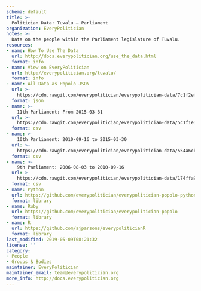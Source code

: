 ```yaml
---
schema: default
title: >-
  Politician Data: Tuvalu — Parliament
organization: EveryPolitician
notes: >-
  Data on the people within the Parliament legislature of Tuvalu.
resources:
- name: How To Use The Data
  url: http://docs.everypolitician.org/use_the_data.html
  format: info
- name: View on EveryPolitician
  url: http://everypolitician.org/tuvalu/
  format: info
- name: All Data as Popolo JSON
  url: >-
    https://cdn.rawgit.com/everypolitician/everypolitician-data/7c1f2eff793c967080c5bc26cb6d06b2661306df/data/Tuvalu/Parliament/ep-popolo-v1.0.json
  format: json
- name: >-
    11th Parliament: From 2015-03-31
  url: >-
    https://cdn.rawgit.com/everypolitician/everypolitician-data/5c1f1e3a8430c64dfa4bcc84de61ce47ad4bcf3d/data/Tuvalu/Parliament/term-11.csv
  format: csv
- name: >-
    10th Parliament: 2010-09-16 to 2015-03-30
  url: >-
    https://cdn.rawgit.com/everypolitician/everypolitician-data/554a6cb306153130ac5558e4c015471d63e57cb7/data/Tuvalu/Parliament/term-10.csv
  format: csv
- name: >-
    9th Parliament: 2006-08-03 to 2010-09-16
  url: >-
    https://cdn.rawgit.com/everypolitician/everypolitician-data/174ffa92fc072c779c63217dbfbbd55741b89e28/data/Tuvalu/Parliament/term-9.csv
  format: csv
- name: Python
  url: https://github.com/everypolitician/everypolitician-popolo-python
  format: library
- name: Ruby
  url: https://github.com/everypolitician/everypolitician-popolo
  format: library
- name: R
  url: https://github.com/ajparsons/everypoliticianR
  format: library
last_modified: 2019-05-09T08:21:32
license: ''
category:
- People
- Groups & Bodies
maintainer: EveryPolitician
maintainer_email: team@everypolitician.org
more_info: http://docs.everypolitician.org
---
```

